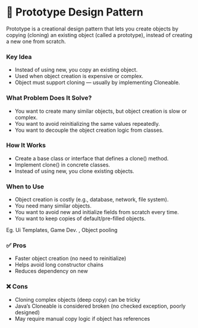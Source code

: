 # 🧬 Prototype Design Pattern

Prototype is a creational design pattern that lets you create objects by copying (cloning) an existing object (called a prototype), instead of creating a new one from scratch.

### Key Idea

* Instead of using new, you copy an existing object.  
* Used when object creation is expensive or complex.  
* Object must support cloning — usually by implementing Cloneable.

### What Problem Does It Solve?

* You want to create many similar objects, but object creation is slow or complex.  
* You want to avoid reinitializing the same values repeatedly.  
* You want to decouple the object creation logic from classes.

### How It Works

* Create a base class or interface that defines a clone() method.  
* Implement clone() in concrete classes.  
* Instead of using new, you clone existing objects.

### When to Use

* Object creation is costly (e.g., database, network, file system).  
* You need many similar objects.  
* You want to avoid new and initialize fields from scratch every time.  
* You want to keep copies of default/pre-filled objects.

Eg. Ui Templates, Game Dev. , Object pooling

### ✅ Pros

* Faster object creation (no need to reinitialize)  
* Helps avoid long constructor chains  
* Reduces dependency on new

### ❌ Cons

* Cloning complex objects (deep copy) can be tricky  
* Java’s Cloneable is considered broken (no checked exception, poorly designed)  
* May require manual copy logic if object has references